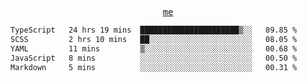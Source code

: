 <p align="center">
  <samp>
    <a href="https://yiwwhl.com">me</a>
  </samp>
</p>

<!--START_SECTION:waka-->

```txt
TypeScript   24 hrs 19 mins  ██████████████████████▒░░   89.85 %
SCSS         2 hrs 10 mins   ██░░░░░░░░░░░░░░░░░░░░░░░   08.05 %
YAML         11 mins         ▒░░░░░░░░░░░░░░░░░░░░░░░░   00.68 %
JavaScript   8 mins          ░░░░░░░░░░░░░░░░░░░░░░░░░   00.50 %
Markdown     5 mins          ░░░░░░░░░░░░░░░░░░░░░░░░░   00.31 %
```

<!--END_SECTION:waka-->